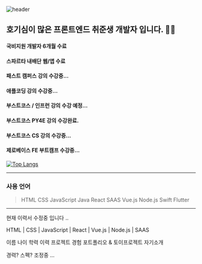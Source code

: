 ![header](https://capsule-render.vercel.app/api?type=waving&color=auto&height=200&section=header&text=%20render&fontSize=90)
<h2>호기심이 많은 프론트엔드 취준생 개발자 입니다. 👨‍💻</h2>

#### 국비지원 개발자 6개월 수료
#### 스파르타 내배단 웹/앱 수료
#### 패스트 캠퍼스 강의 수강중...
#### 애플코딩 강의 수강중...
#### 부스트코스 / 인프런 강의 수강 예정...
#### 부스트코스 PY4E 강의 수강완료.
#### 부스트코스 CS 강의 수강중...
#### 제로베이스 FE 부트캠프 수강중...
[![Top Langs](https://github-readme-stats.vercel.app/api/top-langs/?username=BlankCodeStack&langs_count=8)](https://github.com/BlankCodeStack/github-readme-stats)
***

### 사용 언어
> HTML
> CSS
> JavaScript
> Java
> React
> SAAS
> Vue.js
> Node.js
> Swift
> Flutter
***
현재 이력서 수정중 입니다 ..

HTML | CSS | JavaScript | 
React | Vue.js | Node.js | SAAS

이름 
나이 
학력 
이력 
프로젝트 경험
포트폴리오 & 토이프로젝트
자기소개

경력? 스펙? 조정중 ...

<!--
**BlankCodeStack/BlankCodeStack** is a ✨ _special_ ✨ repository because its `README.md` (this file) appears on your GitHub profile.

Here are some ideas to get you started:

- 🔭 I’m currently working on ...
- 🌱 I’m currently learning ...
- 👯 I’m looking to collaborate on ...
- 🤔 I’m looking for help with ...
- 💬 Ask me about ...
- 📫 How to reach me: ...
- 😄 Pronouns: ...
- ⚡ Fun fact: ...
-->
